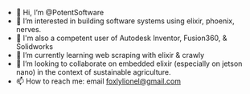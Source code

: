 - 👋 Hi, I’m @PotentSoftware
- 👀 I’m interested in building software systems using elixir, phoenix, nerves.
- 👀 I'm also a competent user of Autodesk Inventor, Fusion360, & Solidworks
- 🌱 I’m currently learning web scraping with elixir & crawly
- 💞️ I’m looking to collaborate on embedded elixir (especially on jetson nano) in the context of sustainable agriculture.
- 📫 How to reach me: email foxlylionel@gmail.com

<!---
PotentSoftware/PotentSoftware is a ✨ special ✨ repository because its `README.md` (this file) appears on your GitHub profile.
You can click the Preview link to take a look at your changes.
--->
